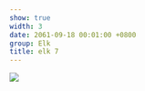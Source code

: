 ```yaml
---
show: true
width: 3
date: 2061-09-18 00:01:00 +0800
group: Elk
title: elk 7
---
```

<div>
<a href="/assets/images/photos/elk/DSC07576.jpg" target="_blank">
    <img data-src="/assets/images/photos/elk/DSC07576.jpg" class="lazy w-100 rounded-xl" src="{{ '/assets/images/empty_300x200.png' | relative_url }}">
</a>
</div>
